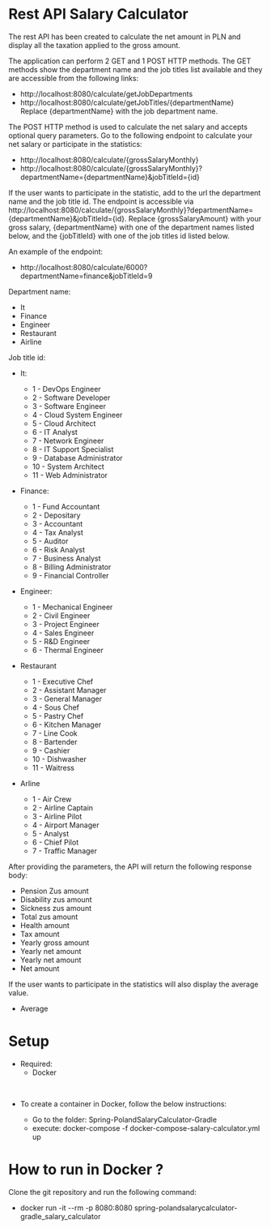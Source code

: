 # Rest API Salary Calculator

The rest API has been created to calculate the net amount in PLN and display all the taxation applied to the gross amount.

The application can perform 2 GET and 1 POST HTTP methods. The GET methods show the department name and the job titles list available and they are accessible from the following links:

 * http://localhost:8080/calculate/getJobDepartments
 * http://localhost:8080/calculate/getJobTitles/{departmentName}
  
Replace {departmentName} with the job department name.

The POST HTTP method is used to calculate the net salary and accepts optional query parameters. Go to the following endpoint to calculate your net salary or participate in the statistics:

 * http://localhost:8080/calculate/{grossSalaryMonthly}
 * http://localhost:8080/calculate/{grossSalaryMonthly}?departmentName={departmentName}&jobTitleId={id}

If the user wants to participate in the statistic, add to the url the department name and the job title id. The endpoint is accessible via http://localhost:8080/calculate/{grossSalaryMonthly}?departmentName={departmentName}&jobTitleId={id}. Replace {grossSalaryAmount} with your gross salary, {departmentName} with one of the department names listed below, and the {jobTitleId} with one of the job titles id listed below.

An example of the endpoint:

 * http://localhost:8080/calculate/6000?departmentName=finance&jobTitleId=9

Department name:

 * It
 * Finance
 * Engineer
 * Restaurant
 * Airline

Job title id:

* It:
  * 1 - DevOps Engineer
  * 2 - Software Developer
  * 3 - Software Engineer
  * 4 - Cloud System Engineer
  * 5 - Cloud Architect
  * 6 - IT Analyst
  * 7 - Network Engineer
  * 8 - IT Support Specialist
  * 9 - Database Administrator
  * 10 - System Architect
  * 11 - Web Administrator

* Finance:

  * 1 - Fund Accountant
  * 2 - Depositary
  * 3 - Accountant
  * 4 - Tax Analyst
  * 5 - Auditor
  * 6 - Risk Analyst
  * 7 - Business Analyst
  * 8 - Billing Administrator
  * 9 - Financial Controller

* Engineer:
  * 1 - Mechanical Engineer 
  * 2 - Civil Engineer
  * 3 - Project Engineer
  * 4 - Sales Engineer
  * 5 - R&D Engineer
  * 6 - Thermal Engineer 

* Restaurant
  * 1 - Executive Chef
  * 2 - Assistant Manager
  * 3 - General Manager
  * 4 - Sous Chef
  * 5 - Pastry Chef
  * 6 - Kitchen Manager
  * 7 - Line Cook
  * 8 - Bartender
  * 9 - Cashier
  * 10 - Dishwasher
  * 11 - Waitress

* Arline
  * 1 - Air Crew
  * 2 - Airline Captain
  * 3 - Airline Pilot
  * 4 - Airport Manager
  * 5 - Analyst
  * 6 - Chief Pilot
  * 7 - Traffic Manager

After providing the parameters, the API will return the following response body:

* Pension Zus amount
* Disability zus amount
* Sickness zus amount
* Total zus amount
* Health amount
* Tax amount
* Yearly gross amount
* Yearly net amount
* Yearly net amount
* Net amount

If the user wants to participate in the statistics will also display the average value.

* Average 

# Setup

* Required:
  * Docker

 
* To create a container in Docker, follow the below instructions:

  * Go to the folder: Spring-PolandSalaryCalculator-Gradle
  * execute: docker-compose -f docker-compose-salary-calculator.yml up

# How to run in Docker ?

Clone the git repository and run the following command:

* docker run -it --rm -p 8080:8080 spring-polandsalarycalculator-gradle_salary_calculator





